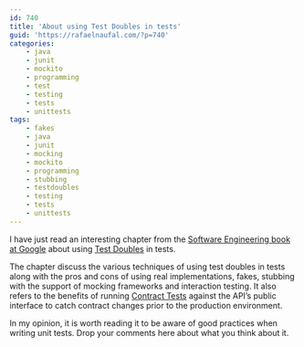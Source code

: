 ```yaml
---
id: 740
title: 'About using Test Doubles in tests'
guid: 'https://rafaelnaufal.com/?p=740'
categories:
    - java
    - junit
    - mockito
    - programming
    - test
    - testing
    - tests
    - unittests
tags:
    - fakes
    - java
    - junit
    - mocking
    - mockito
    - programming
    - stubbing
    - testdoubles
    - testing
    - tests
    - unittests
---
```


I have just read an interesting chapter from the [Software Engineering book at Google](https://abseil.io/resources/swe-book/html/toc.html) about using [Test Doubles](https://abseil.io/resources/swe-book/html/ch13.html) in tests.

The chapter discuss the various techniques of using test doubles in tests along with the pros and cons of using real implementations, fakes, stubbing with the support of mocking frameworks and interaction testing. It also refers to the benefits of running [Contract Tests](https://martinfowler.com/bliki/ContractTest.html) against the API’s public interface to catch contract changes prior to the production environment.

In my opinion, it is worth reading it to be aware of good practices when writing unit tests. Drop your comments here about what you think about it.